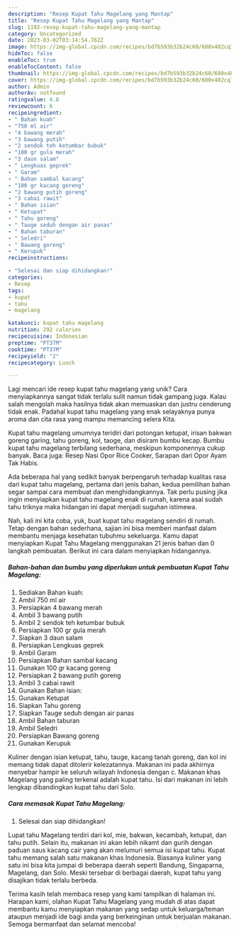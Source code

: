```yaml
---
description: "Resep Kupat Tahu Magelang yang Mantap"
title: "Resep Kupat Tahu Magelang yang Mantap"
slug: 1192-resep-kupat-tahu-magelang-yang-mantap
category: Uncategorized
date: 2023-03-02T03:14:54.762Z
image: https://img-global.cpcdn.com/recipes/bd7b593b32b24c60/680x482cq70/kupat-tahu-magelang-foto-resep-utama.jpg
hideToc: false
enableToc: true
enableTocContent: false
thumbnail: https://img-global.cpcdn.com/recipes/bd7b593b32b24c60/680x482cq70/kupat-tahu-magelang-foto-resep-utama.jpg
cover: https://img-global.cpcdn.com/recipes/bd7b593b32b24c60/680x482cq70/kupat-tahu-magelang-foto-resep-utama.jpg
author: Admin
authorAv: notfound
ratingvalue: 4.8
reviewcount: 6
recipeingredient:
- " Bahan kuah"
- "750 ml air"
- "4 bawang merah"
- "3 bawang putih"
- "2 sendok teh ketumbar bubuk"
- "100 gr gula merah"
- "3 daun salam"
- " Lengkuas geprek"
- " Garam"
- " Bahan sambal kacang"
- "100 gr kacang goreng"
- "2 bawang putih goreng"
- "3 cabai rawit"
- " Bahan isian"
- " Ketupat"
- " Tahu goreng"
- " Tauge seduh dengan air panas"
- " Bahan taburan"
- " Seledri"
- " Bawang goreng"
- " Kerupuk"
recipeinstructions:

- "Selesai dan siap dihidangkan!"
categories:
- Resep
tags:
- kupat
- tahu
- magelang

katakunci: kupat tahu magelang 
nutrition: 292 calories
recipecuisine: Indonesian
preptime: "PT37M"
cooktime: "PT37M"
recipeyield: "2"
recipecategory: Lunch

---
```





Lagi mencari ide resep kupat tahu magelang yang unik? Cara menyiapkannya sangat tidak terlalu sulit namun tidak gampang juga. Kalau salah mengolah maka hasilnya tidak akan memuaskan dan justru cenderung tidak enak. Padahal kupat tahu magelang yang enak selayaknya punya aroma dan cita rasa yang mampu memancing selera Kita.





Kupat tahu magelang umumnya teridiri dari potongan ketupat, irisan bakwan goreng garing, tahu goreng, kol, taoge, dan disiram bumbu kecap. Bumbu kupat tahu magelang terbilang sederhana, meskipun komponennya cukup banyak. Baca juga: Resep Nasi Opor Rice Cooker, Sarapan dari Opor Ayam Tak Habis.

Ada beberapa hal yang sedikit banyak berpengaruh terhadap kualitas rasa dari kupat tahu magelang, pertama dari jenis bahan, kedua pemilihan bahan segar sampai cara membuat dan menghidangkannya. Tak perlu pusing jika ingin menyiapkan kupat tahu magelang enak di rumah, karena asal sudah tahu triknya maka hidangan ini dapat menjadi suguhan istimewa.






Nah, kali ini kita coba, yuk, buat kupat tahu magelang sendiri di rumah. Tetap dengan bahan sederhana, sajian ini bisa memberi manfaat dalam membantu menjaga kesehatan tubuhmu sekeluarga. Kamu dapat menyiapkan Kupat Tahu Magelang menggunakan 21 jenis bahan dan 0 langkah pembuatan. Berikut ini cara dalam menyiapkan hidangannya.

<!--inarticleads1-->

##### Bahan-bahan dan bumbu yang diperlukan untuk pembuatan Kupat Tahu Magelang:

1. Sediakan  Bahan kuah:
1. Ambil 750 ml air
1. Persiapkan 4 bawang merah
1. Ambil 3 bawang putih
1. Ambil 2 sendok teh ketumbar bubuk
1. Persiapkan 100 gr gula merah
1. Siapkan 3 daun salam
1. Persiapkan  Lengkuas geprek
1. Ambil  Garam
1. Persiapkan  Bahan sambal kacang
1. Gunakan 100 gr kacang goreng
1. Persiapkan 2 bawang putih goreng
1. Ambil 3 cabai rawit
1. Gunakan  Bahan isian:
1. Gunakan  Ketupat
1. Siapkan  Tahu goreng
1. Siapkan  Tauge seduh dengan air panas
1. Ambil  Bahan taburan
1. Ambil  Seledri
1. Persiapkan  Bawang goreng
1. Gunakan  Kerupuk


Kuliner dengan isian ketupat, tahu, tauge, kacang tanah goreng, dan kol ini memang tidak dapat ditolerir kelezatannya. Makanan ini pada akhirnya menyebar hampir ke seluruh wilayah Indonesia dengan c. Makanan khas Magelang yang paling terkenal adalah kupat tahu. Isi dari makanan ini lebih lengkap dibandingkan kupat tahu dari Solo. 

<!--inarticleads2-->

##### Cara memasak Kupat Tahu Magelang:


1. Selesai dan siap dihidangkan!

Lupat tahu Magelang terdiri dari kol, mie, bakwan, kecambah, ketupat, dan tahu putih. Selain itu, makanan ini akan lebih nikamt dan gurih dengan paduan saus kacang cair yang akan melumuri semua isi kupat tahu. Kupat tahu memang salah satu makanan khas Indonesia. Biasanya kuliner yang satu ini bisa kita jumpai di beberapa daerah seperti Bandung, Singaparna, Magelang, dan Solo. Meski tersebar di berbagai daerah, kupat tahu yang disajikan tidak terlalu berbeda. 

Terima kasih telah membaca resep yang kami tampilkan di halaman ini. Harapan kami, olahan Kupat Tahu Magelang yang mudah di atas dapat membantu kamu menyiapkan makanan yang sedap untuk keluarga/teman ataupun menjadi ide bagi anda yang berkeinginan untuk berjualan makanan. Semoga bermanfaat dan selamat mencoba!
